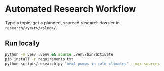 # Automated Research Workflow


Type a topic; get a planned, sourced research dossier in `research/<year>/<slug>/`.


## Run locally


```bash
python -m venv .venv && source .venv/bin/activate
pip install -r requirements.txt
python scripts/research.py "heat pumps in cold climates" --max-sources 10 --depth 2
